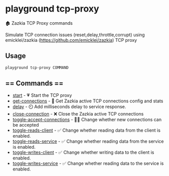 # playground tcp-proxy

🏚 Zazkia TCP Proxy commands  
  
Simulate TCP connection issues (reset,delay,throttle,corrupt) using emicklei/zazkia (https://github.com/emicklei/zazkia) TCP proxy

## Usage

```bash
playground tcp-proxy COMMAND
```

## == Commands ==

- [start](playground%20tcp-proxy%20start) - 💗 Start the TCP proxy
- [get-connections](playground%20tcp-proxy%20get-connections) - 🧲 Get Zazkia active TCP connections config and stats
- [delay](playground%20tcp-proxy%20delay) - ⏲️ Add milliseconds delay to service response.
- [close-connection](playground%20tcp-proxy%20close-connection) - ❌ Close the Zazkia active TCP connections
- [toggle-accept-connections](playground%20tcp-proxy%20toggle-accept-connections) - 🙅‍♂️ Change whether new connections can be accepted
- [toggle-reads-client](playground%20tcp-proxy%20toggle-reads-client) - ✅ Change whether reading data from the client is enabled.
- [toggle-reads-service](playground%20tcp-proxy%20toggle-reads-service) - ✅ Change whether reading data from the service is enabled.
- [toggle-writes-client](playground%20tcp-proxy%20toggle-writes-client) - ✅ Change whether writing data to the client is enabled.
- [toggle-writes-service](playground%20tcp-proxy%20toggle-writes-service) - ✅ Change whether reading data to the service is enabled.


